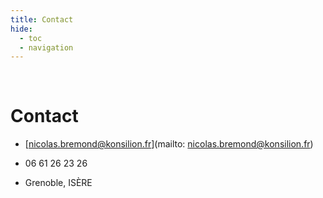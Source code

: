 ```yaml
---
title: Contact
hide:
  - toc
  - navigation
---
```


<br>

# **Contact**

* [nicolas.bremond@konsilion.fr](mailto: nicolas.bremond@konsilion.fr)

* 06 61 26 23 26

* Grenoble, ISÈRE